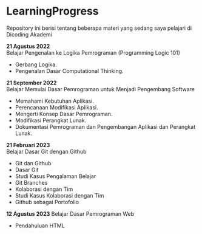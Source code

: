 # LearningProgress

Repository ini berisi tentang beberapa materi yang sedang saya pelajari di Dicoding Akademi


**21 Agustus 2022**  
Belajar Pengenalan ke Logika Pemrograman (Programming Logic 101)
 * Gerbang Logika.
 * Pengenalan Dasar Computational Thinking.

**21 September 2022**  
Belajar Memulai Dasar Pemrograman untuk Menjadi Pengembang Software
 * Memahami Kebutuhan Aplikasi.
 * Perencanaan Modifikasi Aplikasi.
 * Mengerti Konsep Dasar Pemrograman.
 * Modifikasi Perangkat Lunak.
 * Dokumentasi Pemrograman dan Pengembangan Aplikasi dan Perangkat Lunak.
 
 **21 Februari 2023**    
 Belajar Dasar Git dengan Github
  * Git dan Github
  * Dasar Git
  * Studi Kasus Pengalaman Belajar
  * Git Branches
  * Kolaborasi dengan Tim
  * Studi Kasus Kolaborasi dengan Tim
  * Github sebagai Portofolio

 **12 Agustus 2023** 
 Belajar Dasar Pemrograman Web
 * Pendahuluan HTML
